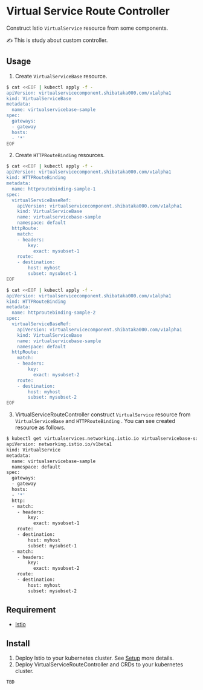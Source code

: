 # Virtual Service Route Controller

Construct Istio `VirtualService` resource from some components.

:writing_hand: This is study about custom controller.

## Usage
1. Create `VirtualServiceBase` resource.

```bash
$ cat <<EOF | kubectl apply -f -
apiVersion: virtualservicecomponent.shibataka000.com/v1alpha1
kind: VirtualServiceBase
metadata:
  name: virtualservicebase-sample
spec:
  gateways:
  - gateway
  hosts:
  - '*'
EOF
```

2. Create `HTTPRouteBinding` resources.

```bash
$ cat <<EOF | kubectl apply -f -
apiVersion: virtualservicecomponent.shibataka000.com/v1alpha1
kind: HTTPRouteBinding
metadata:
  name: httproutebinding-sample-1
spec:
  virtualServiceBaseRef:
    apiVersion: virtualservicecomponent.shibataka000.com/v1alpha1
    kind: VirtualServiceBase
    name: virtualservicebase-sample
    namespace: default
  httpRoute:
    match:
    - headers:
        key:
          exact: mysubset-1
    route:
    - destination:
        host: myhost
        subset: mysubset-1
EOF

$ cat <<EOF | kubectl apply -f -
apiVersion: virtualservicecomponent.shibataka000.com/v1alpha1
kind: HTTPRouteBinding
metadata:
  name: httproutebinding-sample-2
spec:
  virtualServiceBaseRef:
    apiVersion: virtualservicecomponent.shibataka000.com/v1alpha1
    kind: VirtualServiceBase
    name: virtualservicebase-sample
    namespace: default
  httpRoute:
    match:
    - headers:
        key:
          exact: mysubset-2
    route:
    - destination:
        host: myhost
        subset: mysubset-2
EOF
```

3. VirtualServiceRouteController construct `VirtualService` resource from `VirtualServiceBase` and `HTTPRouteBinding` . You can see created resource as follows.

```bash
$ kubectl get virtualservices.networking.istio.io virtualservicebase-sample -o yaml
apiVersion: networking.istio.io/v1beta1
kind: VirtualService
metadata:
  name: virtualservicebase-sample
  namespace: default
spec:
  gateways:
  - gateway
  hosts:
  - '*'
  http:
  - match:
    - headers:
        key:
          exact: mysubset-1
    route:
    - destination:
        host: myhost
        subset: mysubset-1
  - match:
    - headers:
        key:
          exact: mysubset-2
    route:
    - destination:
        host: myhost
        subset: mysubset-2
```

## Requirement
- [Istio](https://istio.io/)

## Install
1. Deploy Istio to your kubernetes cluster. See [Setup](https://istio.io/latest/docs/setup/) more details.
2. Deploy VirtualServiceRouteController and CRDs to your kubernetes cluster.

```bash
TBD
```
